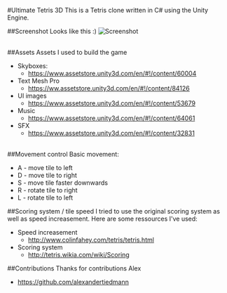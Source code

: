 #Ultimate Tetris 3D
This is a Tetris clone written in C# using the Unity Engine. 

##Screenshot
Looks like this :)
![Screenshot](https://i.imgur.com/0Phi5NU.png)
 <br /><br />

##Assets
Assets I used to build the game

* Skyboxes:
	* https://www.assetstore.unity3d.com/en/#!/content/60004
* Text Mesh Pro
	* https://ww.assetstore.unity3d.com/en/#!/content/84126
* UI images
	* https://www.assetstore.unity3d.com/en/#!/content/53679
* Music 
	* https://www.assetstore.unity3d.com/en/#!/content/64061
* SFX 
	* https://www.assetstore.unity3d.com/en/#!/content/32831
<br /><br />

##Movement control
Basic movement: <br>

* A - move tile to left
* D - move tile to right
* S - move tile faster downwards
* R - rotate tile to right
* L - rotate tile to left

##Scoring system / tile speed
I tried to use the original scoring system as well as speed increasement. Here are some ressources I've used: <br>
 
* Speed increasement
	* http://www.colinfahey.com/tetris/tetris.html
* Scoring system
	* http://tetris.wikia.com/wiki/Scoring 

##Contributions
Thanks for contributions Alex <br>

* https://github.com/alexandertiedmann